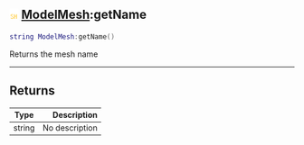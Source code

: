 ## ![shared](../../.gitbook/assets/shared.png) [ModelMesh](https://iaswiki.rawr.dev/readme/modelmesh):getName

```lua
string ModelMesh:getName()
```

Returns the mesh name

------
## Returns

| Type   | Description |
| ------ | ----------: |
| string | No description |

